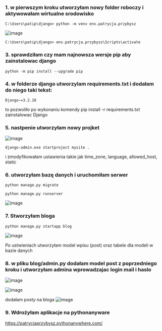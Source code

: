 ### 1. w pierwszym kroku utworzyłam nowy folder roboczy i aktywowałam wirtualne srodowisko

``` 
C:\Users\patip\django> python -m venv env.patrycja.przybysz
```

![image](https://github.com/patrycjaprzybysz/ISI/assets/100605325/615958dd-adc5-4624-8ee1-b26ce920346f)


```
C:\Users\patip\django> env.patrycja.przybysz\Scripts\activate
```

### 3. sprawdziłam czy mam najnowsza wersje pip aby zainstalowac django

```
python -m pip install --upgrade pip
```
### 4. w folderze django utworzylam requirements.txt i dodałam do niego taki tekst:

```
Django~=3.2.10
```
to pozwoliło po wykonaniu komendy pip install -r requirements.txt zainstalowac Django

### 5. nastpenie utworzyłam nowy projket 
![image](https://github.com/patrycjaprzybysz/ISI/assets/100605325/673a2063-216f-4412-8eac-b5ac87da4cff)

```
django-admin.exe startproject mysite .
```
i zmodyfikowałam ustawienia takie jak time_zone, language, allowed_host, static

### 6. utworzyłam bazę danych i uruchomiłam serwer
```
python manage.py migrate
```

```
python manage.py runserver
```
![image](https://github.com/patrycjaprzybysz/ISI/assets/100605325/ee108c87-023f-4dd1-a2d1-35c9165f6884)

### 7. Stworzyłam bloga

```
python manage.py startapp blog
```
![image](https://github.com/patrycjaprzybysz/ISI/assets/100605325/fdc8963c-3d11-4953-850e-f9b11390ecc5)

Po ustwieniach utworzyłam model wpisu (post) oraz tabele dla modeli w bazie danych

### 8. w pliku blog/admin.py dodałam model post z poprzedniego kroku i utworzyłam admina wprowadzajac login mail i haslo
![image](https://github.com/patrycjaprzybysz/ISI/assets/100605325/63db2355-597f-4e43-81a0-75bd57676e25)

![image](https://github.com/patrycjaprzybysz/ISI/assets/100605325/f9aa0a53-43b5-4ee9-b80b-a0d9779398a5)


dodałam posty na bloga
![image](https://github.com/patrycjaprzybysz/ISI/assets/100605325/07811e00-9902-42be-9fe8-f666446e82ff)


### 9. Wdrożyłam aplikacje na pythonanyware 
https://patrycjaprzybysz.pythonanywhere.com/

   
